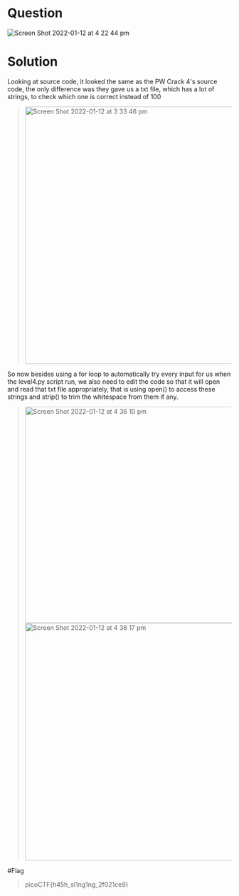 # Question
![Screen Shot 2022-01-12 at 4 22 44 pm](https://user-images.githubusercontent.com/65474495/149068786-15771f88-ba28-43b5-b798-4b5db4021a55.png)


# Solution
Looking at source code, it looked the same as the PW Crack 4's source code, the only difference was they gave us a txt file, which has a lot of strings, to check which one is correct instead of 100
> <img width="577" alt="Screen Shot 2022-01-12 at 3 33 46 pm" src="https://user-images.githubusercontent.com/65474495/149064350-2d9b5964-233b-4fb7-a102-7e0063bd357b.png">

So now besides using a for loop to automatically try every input for us when the level4.py script run, we also need to edit the code so that it will open and read that txt file appropriately, that is using open() to access these strings and strip() to trim the whitespace from them if any. 
> <img width="485" alt="Screen Shot 2022-01-12 at 4 36 10 pm" src="https://user-images.githubusercontent.com/65474495/149070007-50fdc67e-4464-403c-8167-097caad31624.png">
> <img width="533" alt="Screen Shot 2022-01-12 at 4 38 17 pm" src="https://user-images.githubusercontent.com/65474495/149070201-3693b557-3eb2-4b04-a9be-f75c6dd57f6c.png">

#Flag
> picoCTF{h45h_sl1ng1ng_2f021ce9}
